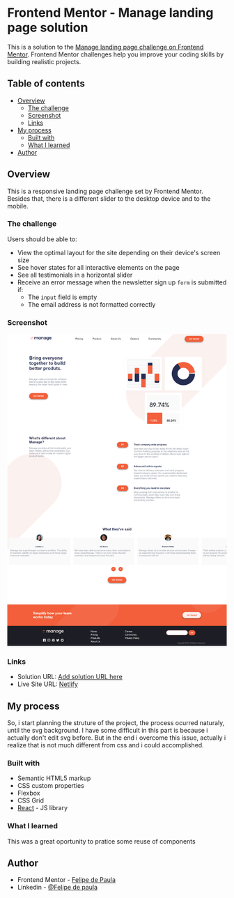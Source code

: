 # Frontend Mentor - Manage landing page solution

This is a solution to the [Manage landing page challenge on Frontend Mentor](https://www.frontendmentor.io/challenges/manage-landing-page-SLXqC6P5). Frontend Mentor challenges help you improve your coding skills by building realistic projects. 

## Table of contents

- [Overview](#overview)
  - [The challenge](#the-challenge)
  - [Screenshot](#screenshot)
  - [Links](#links)
- [My process](#my-process)
  - [Built with](#built-with)
  - [What I learned](#what-i-learned)
- [Author](#author)

## Overview
This is a responsive landing page challenge set by Frontend Mentor. Besides that, there is a different slider to the desktop device and to the mobile. 

### The challenge
Users should be able to:

- View the optimal layout for the site depending on their device's screen size
- See hover states for all interactive elements on the page
- See all testimonials in a horizontal slider
- Receive an error message when the newsletter sign up `form` is submitted if:
  - The `input` field is empty
  - The email address is not formatted correctly

### Screenshot

![ScreenShot](https://github.com/EmilcyFelipe/FrontendMentor_LandingPage/blob/master/screenshot.png)


### Links

- Solution URL: [Add solution URL here](https://your-solution-url.com)
- Live Site URL: [Netlify](https://manage-landigpage-felipe-de-paula.netlify.app/)

## My process
So, i start planning the struture of the project, the process ocurred naturaly, until the svg background. I have some difficult in this part is because i actually don't edit svg before. But in the end i overcome this issue, actually i realize that is not much different from css and i could accomplished.

### Built with

- Semantic HTML5 markup
- CSS custom properties
- Flexbox
- CSS Grid
- [React](https://reactjs.org/) - JS library

### What I learned

This was a great oportunity to pratice some reuse of components



## Author
- Frontend Mentor - [Felipe de Paula](https://www.frontendmentor.io/profile/EmilcyFelipe)
- Linkedin - [@Felipe de paula](https://www.linkedin.com/in/felipe-c-de-paula-b1b7b9189/)
